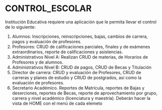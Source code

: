 # CONTROL_ESCOLAR

Institución Educativa requiere una aplicación que le permita llevar el control de lo
siguiente:
1. Alumnos: Inscripciones, reinscripciones, bajas, cambios de carrera, pagos y
evaluación de profesores.
2. Profesores: CRUD de calificaciones parciales, finales y de exámenes
extraordinarios, reporte de calificaciones y asistencias.
3. Administrativos Nivel A: Realizan CRUD de materias, de Horarios de Profesores y
de alumnos.
4. Administrativos Nivel B: CRUD de pagos, CRUD de Becas y Titulación
5. Director de carrera: CRUD y evaluación de Profesores, CRUD de carreras y planes
de estudio y CRUD de postgrados, así como la evaluación de profesores.
6. Secretario Académico. Reportes de Matrícula, reportes de Bajas y deserciones,
reportes de Becas, reporte de aprovechamiento por grupo, carrera y nivel
académico (licenciatura y maestría). Deberán hacer la vista de HOME con el menú
de cada elemeto
